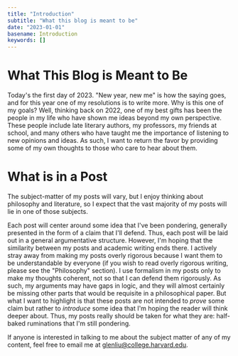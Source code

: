 ```yaml
---
title: "Introduction"
subtitle: "What this blog is meant to be"
date: "2023-01-01"
basename: Introduction
keywords: []
---
```


# What This Blog is Meant to Be
Today's the first day of 2023. "New year, new me" is how the saying goes, and for this year one of my resolutions is to write more. Why is this one of my goals? Well, thinking back on 2022, one of my best gifts has been the people in my life who have shown me ideas beyond my own perspective. These people include late literary authors, my professors, my friends at school, and many others who have taught me the importance of listening to new opinions and ideas. As such, I want to return the favor by providing some of my own thoughts to those who care to hear about them. 

# What is in a Post
The subject-matter of my posts will vary, but I enjoy thinking about philosophy and literature, so I expect that the vast majority of my posts will lie in one of those subjects.

Each post will center around some idea that I've been pondering, generally presented in the form of a claim that I'll defend. Thus, each post will be laid out in a general argumentative structure. However, I'm hoping that the similarity between my posts and academic writing ends there. I actively stray away from making my posts overly rigorous because I want them to be understandable by everyone (if you wish to read overly rigorous writing, please see the "Philosophy" section). I use formalism in my posts only to make my thoughts coherent, not so that I can defend them rigorously. As such, my arguments may have gaps in logic, and they will almost certainly be missing other parts that would be requisite in a philosophical paper. But what I want to highlight is that these posts are not intended to *prove* some claim but rather to *introduce* some idea that I'm hoping the reader will think deeper about. Thus, my posts really should be taken for what they are: half-baked ruminations that I'm still pondering. 

If anyone is interested in talking to me about the subject matter of any of my content, feel free to email me at [glenliu@college.harvard.edu](mailto:glenliu@college.harvard.edu). 
